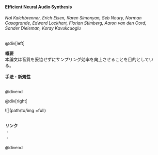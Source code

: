 #### Efficient Neural Audio Synthesis
###### Nal Kalchbrenner, Erich Elsen, Karen Simonyan, Seb Noury, Norman Casagrande, Edward Lockhart, Florian Stimberg, Aaron van den Oord, Sander Dieleman, Koray Kavukcuoglu

@div[left]

__概要__<br>
本論文は音質を妥協せずにサンプリング効率を向上させることを目的としている。<br>
<br>
__手法・新規性__<br>
<br>


@divend

@div[right]

![](path/to/img =full)<br>
<br>

__リンク__<br>
・[](url)<br>
・[](url)<br>

@divend
